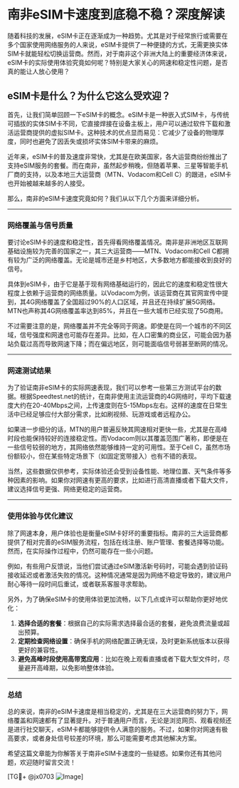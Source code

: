 # 南非eSIM卡速度到底稳不稳？深度解读

随着科技的发展，eSIM卡正在逐渐成为一种趋势。尤其是对于经常旅行或需要在多个国家使用网络服务的人来说，eSIM卡提供了一种便捷的方式，无需更换实体SIM卡就能轻松切换运营商。然而，对于南非这个非洲大陆上的重要经济体来说，eSIM卡的实际使用体验究竟如何呢？特别是大家关心的网速和稳定性问题，是否真的能让人放心使用？

## eSIM卡是什么？为什么它这么受欢迎？

首先，让我们简单回顾一下eSIM卡的概念。eSIM卡是一种嵌入式SIM卡，与传统可插拔的实体SIM卡不同，它直接焊接在设备主板上，用户可以通过软件下载和激活运营商提供的虚拟SIM卡。这种技术的优点显而易见：它减少了设备的物理厚度，同时也避免了因丢失或损坏实体SIM卡带来的麻烦。

近年来，eSIM卡的普及速度非常快，尤其是在欧美国家，各大运营商纷纷推出了支持eSIM服务的套餐。而在南非，虽然起步稍晚，但随着苹果、三星等智能手机厂商的支持，以及本地三大运营商（MTN、Vodacom和Cell C）的跟进，eSIM卡也开始被越来越多的人接受。

那么，南非的eSIM卡速度究竟如何？我们从以下几个方面来详细分析。

---

### 网络覆盖与信号质量

要讨论eSIM卡的速度和稳定性，首先得看网络覆盖情况。南非是非洲地区互联网基础设施较为完善的国家之一，其三大运营商——MTN、Vodacom和Cell C都拥有较为广泛的网络覆盖。无论是城市还是乡村地区，大多数地方都能接收到良好的信号。

具体到eSIM卡，由于它是基于现有网络基础运行的，因此它的速度和稳定性很大程度上依赖于运营商的网络质量。以Vodacom为例，该运营商在其官网宣传中提到，其4G网络覆盖了全国超过90%的人口区域，并且还在持续扩展5G网络。MTN也声称其4G网络覆盖率达到85%，并且在一些大城市已经实现了5G商用。

不过需要注意的是，网络覆盖并不完全等同于网速。即使是在同一个城市的不同区域，信号强度和网速也可能存在差异。比如，在人口密集的商业区，可能会因为基站负载过高而导致网速下降；而在偏远地区，则可能面临信号弱甚至断网的情况。

---

### 网速测试结果

为了验证南非eSIM卡的实际网速表现，我们可以参考一些第三方测试平台的数据。根据Speedtest.net的统计，在南非使用主流运营商的4G网络时，平均下载速度大约在20-40Mbps之间，上传速度则在5-15Mbps左右。这样的速度在日常生活中已经足够应付大部分需求，比如刷视频、玩游戏或者远程办公。

如果进一步细分的话，MTN的用户普遍反映其网速相对更快一些，尤其是在高峰时段也能保持较好的连接稳定性。而Vodacom则以其覆盖范围广著称，即便是在一些信号较弱的地方，其网络依然能够维持一定的可用性。至于Cell C，虽然市场份额较小，但在某些特定场景下（如固定宽带接入）也有不错的表现。

当然，这些数据仅供参考，实际体验还会受到设备性能、地理位置、天气条件等多种因素的影响。如果你对网速有更高的要求，比如进行高清直播或者下载大文件，建议选择信号更强、网络更稳定的运营商。

---

### 使用体验与优化建议

除了网速本身，用户体验也是衡量eSIM卡好坏的重要指标。南非的三大运营商都提供了相对完善的eSIM服务流程，包括在线注册、账户管理、套餐选择等功能。然而，在实际操作过程中，仍然可能存在一些小问题。

例如，有些用户反馈说，当他们尝试通过eSIM激活新号码时，可能会遇到验证码接收延迟或者激活失败的情况。这种情况通常是因为网络不稳定导致的，建议用户耐心等待一段时间后重试，或者联系客服寻求帮助。

另外，为了确保eSIM卡的使用体验更加流畅，以下几点或许可以帮助你更好地优化：

1. **选择合适的套餐**：根据自己的实际需求选择最合适的套餐，避免浪费流量或超出预算。
2. **定期检查网络设置**：确保手机的网络配置正确无误，及时更新系统版本以获得更好的兼容性。
3. **避免高峰时段使用高带宽应用**：比如在晚上观看直播或者下载大型文件时，尽量避开高峰期，以免影响整体体验。

---

### 总结

总的来说，南非的eSIM卡速度是相当稳定的，尤其是在三大运营商的努力下，网络覆盖和网速都有了显著提升。对于普通用户而言，无论是浏览网页、观看视频还是进行社交聊天，eSIM卡都能够提供令人满意的服务。不过，如果你对网速有极高要求，或者身处信号较差的环境，那么可能需要考虑其他解决方案。

希望这篇文章能为你解答关于南非eSIM卡速度的一些疑惑。如果你还有其他问题，欢迎随时留言交流！

[TG💪+ @jx0703 ![Image](https://github.com/user-attachments/assets/dbca1d08-cadb-493c-b0ec-ad6f7a83f270)]